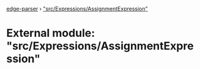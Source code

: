 [edge-parser](../README.md) › ["src/Expressions/AssignmentExpression"](_src_expressions_assignmentexpression_.md)

# External module: "src/Expressions/AssignmentExpression"


